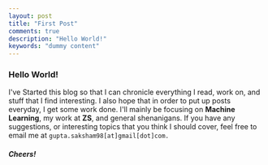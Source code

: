```yaml
---
layout: post
title: "First Post"
comments: true
description: "Hello World!"
keywords: "dummy content"
---
```


### Hello World!
I've Started this blog so that I can chronicle everything I read, work on, and stuff that I find interesting. I also hope that in order to put up posts everyday, I get some work done. 
I'll mainly be focusing on **Machine Learning**, my work at **ZS**, and general shenanigans.
If you have any suggestions, or interesting topics that you think I should cover, feel free to email me at `gupta.saksham98[at]gmail[dot]com.`
##### Cheers!
